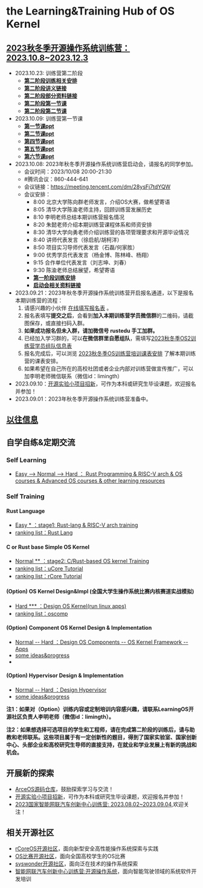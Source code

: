 # the Learning&Training Hub of OS Kernel

## [2023秋冬季开源操作系统训练营：2023.10.8~2023.12.3](https://github.com/LearningOS/rust-based-os-comp2023)
- 2023.10.23: 训练营第二阶段
  - [**第二阶段训练相关安排**](https://github.com/LearningOS/rust-based-os-comp2023/blob/main/2023-autumn-scheduling-2.md)
  - [**第二阶段讲义链接**](https://sjodqtoogh.feishu.cn/docx/FICVde0z2okapCxTecPcCRoRnSd)
  - [**第二阶段部分资料链接**](https://cloud.tsinghua.edu.cn/d/51b02806997d459783e0/?p=%2F%E7%9B%B8%E5%85%B3%E8%B5%84%E6%96%99&mode=list)
  - [**第二阶段第一节课**](https://cloud.tsinghua.edu.cn/d/51b02806997d459783e0/files/?p=%2Frcore%E5%AD%A6%E4%B9%A0%2F%E4%BB%8E%E4%B8%80%E4%B8%AABare%20Metal%20APP%E5%BC%80%E5%A7%8B.pdf)
  - [**第二阶段第二节课**](https://cloud.tsinghua.edu.cn/d/51b02806997d459783e0/files/?p=%2Frcore%E5%AD%A6%E4%B9%A0%2FrCore%E5%86%85%E5%AD%98%E7%AE%A1%E7%90%86%E5%92%8C%E9%A1%B5%E8%A1%A8.pdf)
- 2023.10.09: 训练营第一节课
  - [**第一节课ppt**](https://cloud.tsinghua.edu.cn/d/51b02806997d459783e0/files/?p=%2FRust%E7%AC%AC%E4%B8%80%E6%AC%A1%E5%AD%A6%E4%B9%A0.pdf)
  - [**第二节课ppt**](https://cloud.tsinghua.edu.cn/d/51b02806997d459783e0/files/?p=%2FRust%E7%AC%AC%E4%BA%8C%E6%AC%A1%E5%AD%A6%E4%B9%A0.pdf)
  - [**第四节课ppt**](https://cloud.tsinghua.edu.cn/d/51b02806997d459783e0/files/?p=%2FRust%E7%AC%AC%E5%9B%9B%E6%AC%A1%E8%AF%BE.pptx)
  - [**第五节课ppt**](https://cloud.tsinghua.edu.cn/d/51b02806997d459783e0/files/?p=%2F%E7%AC%AC%E4%BA%94%E6%AC%A1%E8%AF%BE%E7%A8%8Bppt.pptx)
  - [**第六节课ppt**](https://cloud.tsinghua.edu.cn/d/51b02806997d459783e0/files/?p=%2F%E7%AC%AC%E5%85%AD%E6%AC%A1%E8%AF%BE%E7%A8%8B.pptx)
- 2023.10.08: 2023年秋冬季开源操作系统训练营启动会，请报名的同学参加。
  - 会议时间：2023/10/08 20:00-21:30
  - #腾讯会议：860-444-641
  - 会议链接：https://meeting.tencent.com/dm/28ysFj7tdYQW
  - 会议安排：
    - 8:00 北京大学陈向群老师发言，介绍OS大赛，做希望寄语
    - 8:05 清华大学陈渝老师主持，回顾训练营发展历史
    - 8:10 李明老师总结本期训练营报名情况
    - 8:20 朱懿老师介绍本期训练营课程体系和师资安排
    - 8:30 清华大学向勇老师介绍训练营的各项管理要求和开源毕设情况
    - 8:40 讲师代表发言（徐启航/胡柯洋）
    - 8:50 项目实习导师代表发言（石磊/何家胜）
    - 9:00 优秀学员代表发言（杨金博、陈林峰、杨翔）
    - 9:15 合作单位代表发言（刘志坤、刘春）
    - 9:30 陈渝老师总结展望，希望寄语
    - [**第一阶段训练安排**](https://github.com/LearningOS/rust-based-os-comp2023/blob/main/2023-autumn-scheduling-1.md)
    - [**启动会相关资料链接**](https://cloud.tsinghua.edu.cn/d/51b02806997d459783e0/?p=%2F%E5%90%AF%E5%8A%A8%E4%BC%9A&mode=list)
- 2023.09.21：2023年秋冬季开源操作系统训练营开启报名通道，以下是报名本期训练营的流程：
  1. 请感兴趣的小伙伴 [在线填写报名表](https://www.wjx.cn/vm/wUtNWVR.aspx) 。
  2. 报名表填写**提交之后**，会看到**加入本期训练营学员微信群**的二维码，请截图保存，或直接扫码入群。
  3. **如果成功报名但未入群，请加微信号 rustedu 手工加群。**
  4. 已经加入学习群的，可以**在微信群里自愿组队**，需填写[2023秋冬季OS2训练营学员组队信息表](https://docs.qq.com/sheet/DWXlSV1VXYVpGY3JD?tab=BB08J2)
  5. 报名完成后，可以浏览 [2023秋冬季OS训练营培训课表安排](https://docs.qq.com/sheet/DUHZ3anNKUW53TXdL?tab=000001) 了解本期训练营的课表安排。
  6. 如果希望在自己所在的高校社团或者企业内部对训练营做宣传推广，可以加李明老师微信联系（微信id：limingth）
- 2023.09.10：[开源实验小项目招新](https://github.com/orgs/rcore-os/discussions/categories/ideas)，可作为本科或研究生毕设课题，欢迎报名并参加！
- 2023.09.01：2023年秋冬季开源操作系统训练营准备中。

## [以往信息](./log.md)

## 自学自练&定期交流

### Self Learning
- [Easy --> Normal  --> Hard ： Rust Programming & RISC-V arch & OS courses & Advanced OS courses & other learning resources](https://github.com/LearningOS/rust-based-os-comp2023/blob/main/relatedinfo.md)
 
### Self Training
#### Rust Language
- [Easy * ：stage1: Rust-lang & RISC-V arch training](https://github.com/LearningOS/rust-based-os-comp2023/blob/main/scheduling-1.md)
- [ranking list：Rust Lang](https://learningos.github.io/rust-rustlings-ranking/)
#### C or Rust base Simple OS Kernel
- [Normal ** ：stage2: C/Rust-based OS kernel Training](https://github.com/LearningOS/rust-based-os-comp2023/blob/main/scheduling-2.md)
- [ranking list：uCore Tutorial]( https://learningos.github.io/2023S-OS-uCore-Classroom-Rank-list/)
- [ranking list：rCore Tutorial]( https://learningos.github.io/2023S-OS-rCore-Classroom-Rank-list/)
  
#### (Option) OS Kernel Design&Impl (全国大学生操作系统比赛内核赛道实战模拟)
- [Hard *** ：Design OS Kernel(run linux apps)](https://github.com/LearningOS/oscomp-kernel-training)
- [ranking list：oscomp](https://os-autograding.github.io/classroom-grading-template/)

#### (Option) Component OS Kernel Design & Implementation
- [Normal -- Hard  ：Design OS Components -- OS Kernel Framework -- Apps](https://github.com/rcore-os/arceos)
- [some ideas&progress](https://github.com/orgs/rcore-os/discussions/categories/ideas)
- 
#### (Option) Hypervisor Design & Implementation
- [Normal -- Hard  ：Design Hypervisor](https://github.com/LearningOS/RVM-Tutorial)
- [some ideas&progress](https://github.com/orgs/rcore-os/discussions/13)

**注1：如果对（Option）训练内容或定制培训内容感兴趣，请联系LearningOS开源社区负责人李明老师（微信id：limingth）。**

**注2：如果想选择可选项目的学生和工程师，请在完成第二阶段的训练后，请与助教和老师联系。这些项目属于有一定创新性的题目，得到了国家实验室、国家创新中心、头部企业和高校研究生导师的直接支持，在就业和学业发展上有新的挑战和机会。**

## 开展新的探索
- [ArceOS源码仓库](https://github.com/rcore-os/arceos)，鼓励探索学习与交流！
- [开源实验小项目招新](https://github.com/orgs/rcore-os/discussions/categories/ideas)，可作为本科或研究生毕设课题，欢迎报名并参加！
- [2023国家智能网联汽车创新中心训练营: 2023.08.02~2023.09.04](https://github.com/cicvedu),欢迎关注！
  
## 相关开源社区
- [rCoreOS开源社区](https://github.com/rcore-os)，面向新型安全高性能操作系统探索与实践
- [OS比赛开源社区](https://github.com/oscomp)，面向全国高校学生的OS比赛
- [syswonder开源社区](https://syswonder.org/)，面向泛在技术的操作系统探索
- [智能网联汽车创新中心训练营:开源操作系统](https://github.com/cicvedu)，面向智能驾驶领域的系统软件开发培训
